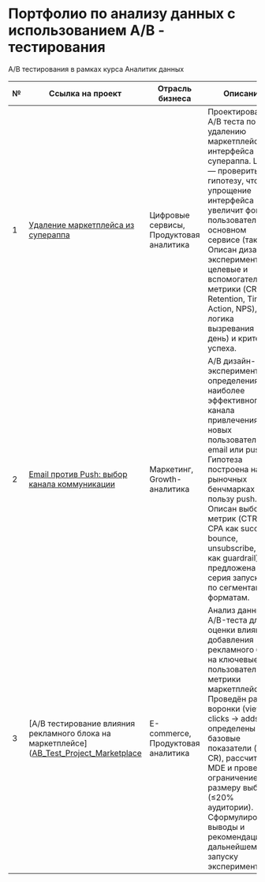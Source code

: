 # Портфолио по анализу данных с использованием A/B - тестирования
A/B тестирования в рамках курса Аналитик данных

№ | Ссылка на проект | Отрасль бизнеса | Описание | Используемые библиотеки | Презентация проекта 
---|---|---|---|---|---
1 | [Удаление маркетплейса из супераппа](https://github.com/buildwithST/portfolio_ab_testing/tree/2053cf62a627ee0a74b999aef65723a55a8302b1/Marketplace%20Removal%20Impact%20AB%20Test%20in%20a%20Super%20App) | Цифровые сервисы, Продуктовая аналитика | Проектирование A/B теста по удалению маркетплейса из интерфейса супераппа. Цель — проверить гипотезу, что упрощение интерфейса увеличит фокус пользователей на основном сервисе (такси). Описан дизайн эксперимента, целевые и вспомогательные метрики (CR, Retention, Time to Action, NPS), логика вызревания (1–21 день) и критерии успеха. | *A/B test design, BI-документация* | [Презентация "Удаление маркетплейса"](https://drive.google.com/file/d/1chUjSUFkdL8xiFDZZQxXzzkZqesu8Q42/view?usp=sharing)
2 | [Email против Push: выбор канала коммуникации](https://github.com/buildwithST/portfolio_ab_testing/tree/2053cf62a627ee0a74b999aef65723a55a8302b1/Optimizing%20Communication%20Channels_%20Email%20vs%20Push%20AB%20Test) | Маркетинг, Growth-аналитика | A/B дизайн-эксперимент для определения наиболее эффективного канала привлечения новых пользователей: email или push. Гипотеза построена на рыночных бенчмарках в пользу push. Описан выбор метрик (CTR, CR, CPA как success; bounce, unsubscribe, NPS как guardrail), предложена серия запусков по сегментам и форматам. | *A/B test design, Communication Strategy* | [Презентация "Email vs Push"](https://drive.google.com/file/d/1JE-cFTirmHivszT-8xF4qtF0rKZ8ewto/view?usp=sharing)
3 | [A/B тестирование влияния рекламного блока на маркетплейсе]([AB_Test_Project_Marketplace](https://github.com/buildwithST/portfolio_ab_testing/tree/6a733273c078f6662a7035c99d09d0582d30fec9/AB_Test_Project_Marketplace) | E-commerce, Продуктовая аналитика | Анализ данных A/B-теста для оценки влияния добавления рекламного блока на ключевые пользовательские метрики маркетплейса. Проведён расчёт воронки (views → clicks → adds), определены базовые показатели (CTR, CR), рассчитан MDE и проверено ограничение по размеру выборки (≤20% аудитории). Сформулированы выводы и рекомендации по дальнейшему запуску эксперимента. | *Python (pandas, numpy, scipy, matplotlib, seaborn), Jupyter Notebook* | [Презентация "Влияние рекламного блока"]([https://github.com/buildwithST/portfolio_ab_testing/blob/main/AB_Test_Project_Marketplace/ABtest_Marketplace_Presentation.pdf](https://docs.google.com/presentation/d/1D0aD3X-Q9X3N30KILMLb7eYZXjdIlnsa/edit?usp=drive_link&ouid=115723313628215873395&rtpof=true&sd=true))
